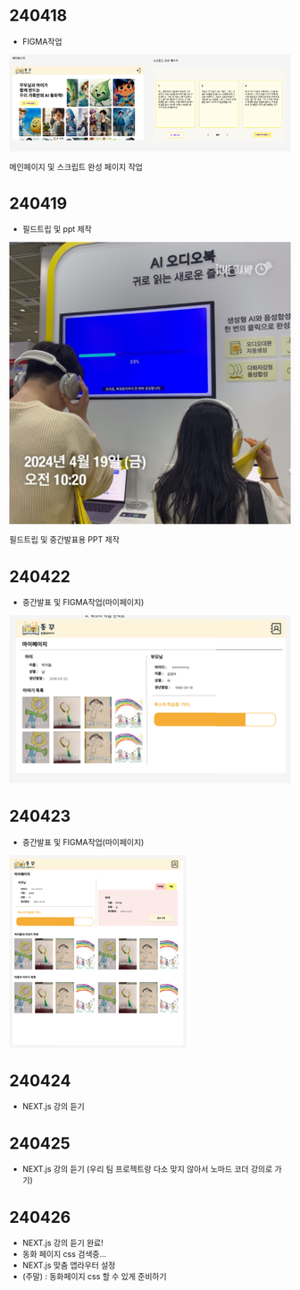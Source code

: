 # 240418

- FIGMA작업

![figma작업.PNG](./figma작업.PNG)

메인페이지 및 스크립트 완성 페이지 작업

# 240419

- 필드트립 및 ppt 제작

![필드트립.jpg](./필드트립.jpg)

필드트립 및 중간발표용 PPT 제작

# 240422

- 중간발표 및 FIGMA작업(마이페이지)

![마이페이지.PNG](./마이페이지.PNG)

# 240423

- 중간발표 및 FIGMA작업(마이페이지)

![마이페이지2.PNG](./마이페이지2.PNG)

# 240424

- NEXT.js 강의 듣기

# 240425

- NEXT.js 강의 듣기 (우리 팀 프로젝트랑 다소 맞지 않아서 노마드 코더 강의로 가기)

# 240426

- NEXT.js 강의 듣기 완료!
- 동화 페이지 css 검색중...
- NEXT.js 맞춤 앱라우터 설정
- (주말) : 동화페이지 css 할 수 있게 준비하기
